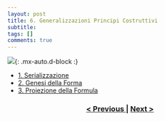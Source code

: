 ```yaml
---
layout: post
title: 6. Generalizzazioni Principi Costruttivi
subtitle:
tags: []
comments: true
---
```


![](https://velitch.github.io/velitch/assets/img/learn/il_paradigma_di_stockhausen/fig13.png){: .mx-auto.d-block :}


- [1. Serializzazione](https://velitch.github.io/velitch/2021-11-02-06_01_serializzazione/)
- [2. Genesi della Forma](https://velitch.github.io/velitch/2021-11-02-06_02_genesi_della_forma/)
- [3. Proiezione della Formula](https://velitch.github.io/velitch/2021-11-02-06_03_proiezione_della_formula/)


<h3 style="text-align:center">
<a href="https://velitch.github.io/velitch/2021-11-02-05_05_processo/">< Previous </a>
|
<a href="https://velitch.github.io/velitch/2021-11-02-06_01_serializzazione/">Next ></a>
</h3>
